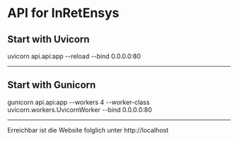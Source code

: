 # API for InRetEnsys

## Start with Uvicorn
uvicorn api.api:app --reload --bind 0.0.0.0:80

---

## Start with Gunicorn
gunicorn api.api:app --workers 4 --worker-class uvicorn.workers.UvicornWorker --bind 0.0.0.0:80

---

Erreichbar ist die Website folglich unter http://localhost
